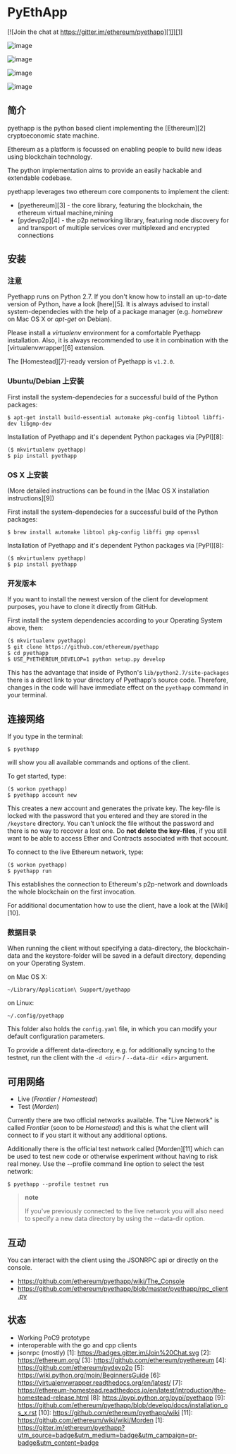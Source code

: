 # PyEthApp

[![Join the chat at https://gitter.im/ethereum/pyethapp][1]][1]

![image](https://img.shields.io/travis/ethereum/pyethapp.svg%0A%20%20%20%20%20:target:%20https://travis-ci.org/ethereum/pyethapp)

![image](https://coveralls.io/repos/ethereum/pyethapp/badge.svg%0A%20%20%20%20%20:target:%20https://coveralls.io/r/ethereum/pyethapp)

![image](https://img.shields.io/pypi/v/pyethapp.svg%0A%20%20%20%20%20:target:%20https://pypi.python.org/pypi/pyethapp)

![image](https://readthedocs.org/projects/pyethapp/badge/?version=latest%0A%20%20%20%20%20:target:%20https://readthedocs.org/projects/pyethapp/?badge=latest)

## 简介

pyethapp is the python based client implementing the [Ethereum][2] cryptoeconomic state machine.

Ethereum as a platform is focussed on enabling people to build new ideas using blockchain technology.

The python implementation aims to provide an easily hackable and extendable codebase.

pyethapp leverages two ethereum core components to implement the client:

- [pyethereum][3] - the core library, featuring the blockchain, the ethereum virtual machine,mining
- [pydevp2p][4] - the p2p networking library, featuring node discovery for and transport of multiple services over multiplexed and encrypted connections

## 安装

### 注意

Pyethapp runs on Python 2.7. If you don't know how to install an up-to-date version of Python, have a look
[here][5]. It is always advised to install system-dependecies with the help of a package manager (e.g. *homebrew* on Mac OS X or *apt-get* on Debian).

Please install a *virtualenv* environment for a comfortable Pyethapp installation. Also, it is always recommended to use it in combination with the [virtualenvwrapper][6] extension.

The [Homestead][7]-ready version of Pyethapp is `v1.2.0`.

### Ubuntu/Debian 上安装

First install the system-dependecies for a successful build of the Python packages:

```shell
$ apt-get install build-essential automake pkg-config libtool libffi-dev libgmp-dev
```

Installation of Pyethapp and it's dependent Python packages via [PyPI][8]:

```shell
($ mkvirtualenv pyethapp)
$ pip install pyethapp
```

### OS X 上安装

(More detailed instructions can be found in the [Mac OS X installation instructions][9])

First install the system-dependecies for a successful build of the Python packages:

```shell
$ brew install automake libtool pkg-config libffi gmp openssl
```

Installation of Pyethapp and it's dependent Python packages via [PyPI][8]:

```shell
($ mkvirtualenv pyethapp)
$ pip install pyethapp
```

### 开发版本

If you want to install the newest version of the client for development purposes, you have to clone it directly from GitHub.

First install the system dependencies according to your Operating System above, then:

```shell
($ mkvirtualenv pyethapp)
$ git clone https://github.com/ethereum/pyethapp
$ cd pyethapp
$ USE_PYETHEREUM_DEVELOP=1 python setup.py develop
```

This has the advantage that inside of Python's `lib/python2.7/site-packages` there is a direct link to your directory of Pyethapp's source code. Therefore, changes in the code will have immediate effect on the `pyethapp` command in your terminal.

## 连接网络

If you type in the terminal:

```shell
$ pyethapp
```

will show you all available commands and options of the client.

To get started, type:

```shell
($ workon pyethapp)
$ pyethapp account new
```

This creates a new account and generates the private key. The key-file is locked with the password that you entered and they are stored in the `/keystore` directory. You can't unlock the file without the password and there is no way to recover a lost one. Do **not delete the key-files**, if you still want to be able to access Ether and Contracts associated with that account.

To connect to the live Ethereum network, type:

```shell
($ workon pyethapp)
$ pyethapp run
```

This establishes the connection to Ethereum's p2p-network and downloads the whole blockchain on the first invocation.

For additional documentation how to use the client, have a look at the [Wiki][10].

### 数据目录

When running the client without specifying a data-directory, the blockchain-data and the keystore-folder will be saved in a default directory, depending on your Operating System.

on Mac OS X:

```shell
~/Library/Application\ Support/pyethapp
```

on Linux:

```shell
~/.config/pyethapp
```

This folder also holds the `config.yaml` file, in which you can modify your default configuration parameters.

To provide a different data-directory, e.g. for additionally syncing to the testnet, run the client with the `-d <dir>` / `--data-dir <dir>` argument.

## 可用网络

- Live (*Frontier* / *Homestead*)
- Test (*Morden*)

Currently there are two official networks available. The "Live Network" is called *Frontier* (soon to be *Homestead*) and this is what the client will connect to if you start it without any additional options.

Additionally there is the official test network called [Morden][11] which can be used to test new code or otherwise experiment without having to risk real money. Use the --profile command line option to select the test network:

```shell
$ pyethapp --profile testnet run
```

> **note**
>
> If you've previously connected to the live network you will also need
> to specify a new data directory by using the --data-dir option.

## 互动

You can interact with the client using the JSONRPC api or directly on the console.

- <https://github.com/ethereum/pyethapp/wiki/The_Console>
- <https://github.com/ethereum/pyethapp/blob/master/pyethapp/rpc_client.py>

## 状态

- Working PoC9 prototype
- interoperable with the go and cpp clients
- jsonrpc (mostly)
[1]: https://badges.gitter.im/Join%20Chat.svg
[2]: https://ethereum.org/
[3]: https://github.com/ethereum/pyethereum
[4]: https://github.com/ethereum/pydevp2p
[5]: https://wiki.python.org/moin/BeginnersGuide
[6]: https://virtualenvwrapper.readthedocs.org/en/latest/
[7]: https://ethereum-homestead.readthedocs.io/en/latest/introduction/the-homestead-release.html
[8]: https://pypi.python.org/pypi/pyethapp
[9]: https://github.com/ethereum/pyethapp/blob/develop/docs/installation_os_x.rst
[10]: https://github.com/ethereum/pyethapp/wiki
[11]: https://github.com/ethereum/wiki/wiki/Morden
[1]: https://gitter.im/ethereum/pyethapp?utm_source=badge&utm_medium=badge&utm_campaign=pr-badge&utm_content=badge
